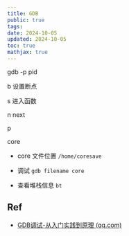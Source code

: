 ```yaml
---
title: GDB
public: true
tags:
date: 2024-10-05
updated: 2024-10-05
toc: true
mathjax: true
---
```


gdb -p pid

b 设置断点

s 进入函数

n next

p

core

  + core 文件位置 `/home/coresave`

  + 调试 `gdb filename core`

  + 查看堆栈信息 `bt`

## Ref

  + [GDB调试-从入门实践到原理 (qq.com)](https://mp.weixin.qq.com/s/XxPIfrQ3E0GR88UsmQNggg)

